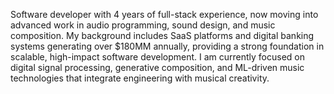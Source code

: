 Software developer with 4 years of full-stack experience, now moving into advanced work in audio programming, sound design, and music composition. My background includes SaaS platforms and digital banking systems generating over $180MM annually, providing a strong foundation in scalable, high-impact software development. I am currently focused on digital signal processing, generative composition, and ML-driven music technologies that integrate engineering with musical creativity.
